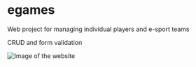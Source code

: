 # egames
Web project for managing individual players and e-sport teams

CRUD and form validation

![Image of the website](https://i.ibb.co/Y09XGyq/Untitled.png)
